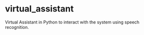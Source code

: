 # virtual_assistant
Virtual Assistant in Python to interact with the system using speech recognition.
